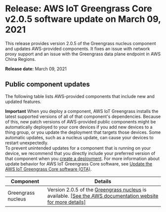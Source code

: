 # Release: AWS IoT Greengrass Core v2\.0\.5 software update on March 09, 2021<a name="greengrass-release-2021-03-09"></a>

This release provides version 2\.0\.5 of the Greengrass nucleus component and updates AWS\-provided components\. It fixes an issue with network proxy support and an issue with the Greengrass data plane endpoint in AWS China Regions\.

**Release date:** March 09, 2021



## Public component updates<a name="greengrass-2021-03-09-components"></a>

The following table lists AWS\-provided components that include new and updated features\. 

**Important**  <a name="component-patch-update-note"></a>
<a name="component-patch-update"></a>When you deploy a component, AWS IoT Greengrass installs the latest supported versions of all of that component's dependencies\. Because of this, new patch versions of AWS\-provided public components might be automatically deployed to your core devices if you add new devices to a thing group, or you update the deployment that targets those devices\. Some automatic updates, such as a nucleus update, can cause your devices to restart unexpectedly\.   
<a name="component-version-pinning"></a>To prevent unintended updates for a component that is running on your device, we recommend that you directly include your preferred version of that component when you [create a deployment](create-deployments.md)\. For more information about update behavior for AWS IoT Greengrass Core software, see [Update the AWS IoT Greengrass Core software \(OTA\)](update-greengrass-core-v2.md)\.


| **Component** | **Details** | 
| --- | --- | 
| Greengrass nucleus | Version 2\.0\.5 of the [Greengrass nucleus](greengrass-nucleus-component.md) is available\. <a name="changelog-nucleus-2.0.5"></a>[\[See the AWS documentation website for more details\]](http://docs.aws.amazon.com/greengrass/v2/developerguide/greengrass-release-2021-03-09.html)  | 